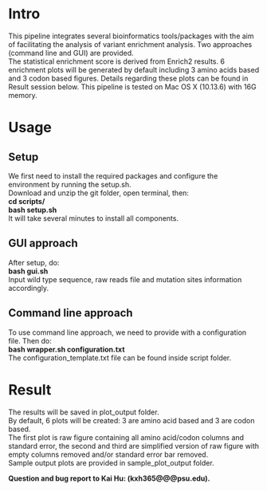 # Intro
This pipeline integrates several bioinformatics tools/packages with the aim of facilitating the analysis of variant enrichment analysis. Two approaches (command line and GUI) are provided. <br>
The statistical enrichment score is derived from Enrich2 results. 6 enrichment plots will be generated by default including 3 amino acids based and 3 codon based figures. Details regarding these plots can be found in Result session below.
This pipeline is tested on Mac OS X (10.13.6) with 16G memory.

# Usage
## Setup
We first need to install the required packages and configure the environment by running the setup.sh. <br>
Download and unzip the git folder, open terminal, then: <br>
**cd scripts/** <br>
**bash setup.sh** <br>
It will take several minutes to install all components.

## GUI approach
After setup, do: <br>
**bash gui.sh** <br>
Input wild type sequence, raw reads file and mutation sites information accordingly.

## Command line approach
To use command line approach, we need to provide with a configuration file. Then do: <br>
**bash wrapper.sh configuration.txt** <br>
The configuration_template.txt file can be found inside script folder.

# Result
The results will be saved in plot_output folder. <br>
By default, 6 plots will be created: 3 are amino acid based and 3 are codon based. <br>
The first plot is raw figure containing all amino acid/codon columns and standard error, the second and third are simplified version of raw figure with empty columns removed and/or standard error bar removed. <br>
Sample output plots are provided in sample_plot_output folder.

**Question and bug report to Kai Hu: (kxh365@@@psu.edu).** <br>

